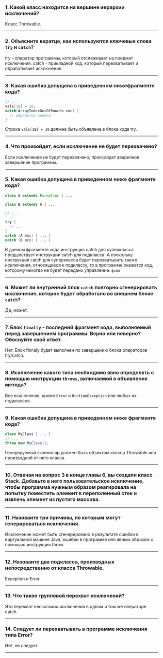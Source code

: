 ### 1. Какой класс находится на вершине иерархии исключений?
Класс Throwable.
___
### 2. Объясните вкратце, как используются ключевые слова ``try`` и ``catch``?
try - оператор программы, который отслеживает на предмет исключения.
catch - прикладной код, который перехватывает и обрабатывает исключения.
___
### 3. Какая ошибка допущена в приведенном нижефрагменте кода?
```java
// ...
vals[18] = 10;
catch(ArrayIndexOutOfBounds exc) {
  // обработка ошибки
}
```
Строка ``vals[18] = 10`` должна быть объявлена в блоке кода try.
___
### 4. Что произойдет, если исключение не будет перехвачено?
Если исключение не будет перехвачено, произойдет аварийное завершение программы.
___
### 5. Какая ошибка допущена в приведенном ниже фрагменте кода?
```java
class A extends Exception { ...

class B extends A { ...

// ...

try {
  // ...
}
catch (A exc) { ... }
catch (B ecx) { ... }
```
В данном фрагменте кода инструкция catch для суперкласса предшествует инструкции catch для подкласса. А поскольку инструкция catch для суперкласса будет перехватывать также исключения, относящиеся к подклассу, то в программе окажется код, которому никогда не будет передано управление.
``файл ``
___
### 6. Может ли внутренний блок ``catch`` повторно сгенерировать исключение, которое будет обработано во внешнем блоке ``catch``?
Да, может.
___
### 7. Блок ``finally`` - последний фрагмент кода, выполняемый перед завершением программы. Верно или неверно? Обоснуйте свой ответ.
Нет. Блок finnaly будет выполнен по заверщению блока операторов try/catch.
___
### 8. Исключение какого типа необходимо явно определять с помощью инструкции ``throws``, включаемой в объявление метода?
Все исключения, кроме ``Error`` и ``RuntimeException`` или любых их подклассов.
___
### 9. Какая ошибка допущена в приведенном ниже фрагменте кода?
```java
class MyClass { ... }
// ...
throw new MyClass();
```
Генерируемый экземпляр должен быть объектом класса Throwable или производной от него класса.
___
### 10. Отвечая на вопрос 3 в конце главы 6, вы создали класс Stack. Добавьте в него пользовательское исключение, чтобы программа нужным образом реагировала на попытку поместить элемент в переполенный стек и извлечь элемент из пустого массива.

___
### 11. Назоваите три причины, по которым могут генерироваться исключения.
Исключение может быть сгенерировано в результате ошибки в виртуальной машине Java, ошибки в программе или явным образом с помощью инструкции throw.
___
### 12. Назоваите два подкласса, производных непосредственно от класса Throwable.
Exception и Error.
___
### 13. Что такое групповой перехват исключений?
Это перехват нескольких исключений в одном и том же операторе catch. 
___
### 14. Следует ли перехватывать в программе исключения типа Error?
Нет, не следует.
___

